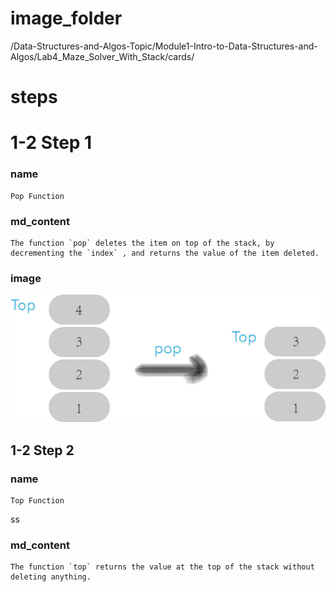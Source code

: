 # image_folder
/Data-Structures-and-Algos-Topic/Module1-Intro-to-Data-Structures-and-Algos/Lab4_Maze_Solver_With_Stack/cards/

# steps

# 1-2 Step 1

### name
```
Pop Function
```

### md_content
```
The function `pop` deletes the item on top of the stack, by decrementing the `index` , and returns the value of the item deleted.
```

### image
<img src="./Images/img3.jpg" style="zoom: 50%;" />

## 1-2 Step 2

### name
```
Top Function
```
ss
### md_content
```
The function `top` returns the value at the top of the stack without deleting anything.
```